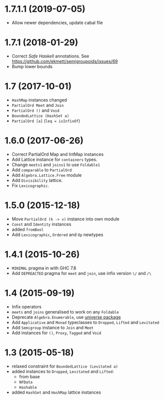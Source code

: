 # 1.7.1.1 (2019-07-05)

- Allow newer dependencies, update cabal file

# 1.7.1 (2018-01-29)

- Correct *Safe Haskell* annotations. See https://github.com/ekmett/semigroupoids/issues/69
- Bump lower bounds

# 1.7 (2017-10-01)

- `HashMap` instances changed
- `PartialOrd Meet` and `Join`
- `PartialOrd ()` and `Void`
- `BoundedLattice (HashSet a)`
- `PartialOrd [a]` (`leq = isInfixOf`)

# 1.6.0 (2017-06-26)

- Correct PartialOrd Map and IntMap instances
- Add Lattice instance for `containers` types.
- Change `meets1` and `joins1` to use `Foldable1`
- Add `comparable` to `PartialOrd`
- Add `Algebra.Lattice.Free` module
- Add `Divisibility` lattice.
- Fix `Lexicographic`.

# 1.5.0 (2015-12-18)

- Move `PartialOrd (k -> v)` instance into own module
- `Const` and `Identity` instances
- added `fromBool`
- Add `Lexicographic`, `Ordered` and `Op` newtypes

# 1.4.1 (2015-10-26)

- `MINIMAL` pragma in with GHC 7.8
- Add `DEPREACTED` pragma for `meet` and `join`,
  use infix version `\/` and `/\`

# 1.4 (2015-09-19)

- Infix operators
- `meets` and `joins` generalised to work on any `Foldable`
- Deprecate `Algebra.Enumerable`, use [universe package](http://hackage.haskell.org/package/universe)
- Add `Applicative` and `Monad` typeclasses to `Dropped`, `Lifted` and `Levitated`
- Add `Semigroup` instance to `Join` and `Meet`
- Add instances for `()`, `Proxy`, `Tagged` and `Void`

# 1.3 (2015-05-18)

- relaxed constraint for `BoundedLattice (Levitated a)`
- added instances to `Dropped`, `Levitated` and `Lifted`:
    - from base
    - `NFData`
    - `Hashable`
- added `HashSet` and `HashMap` lattice instances
